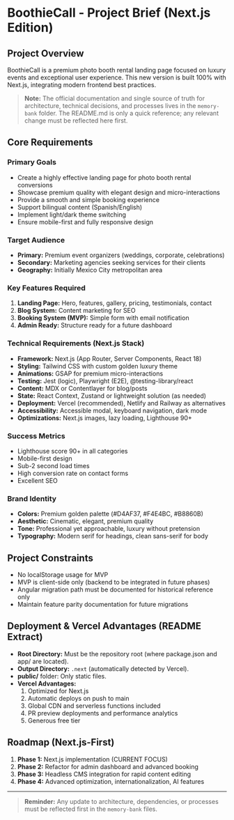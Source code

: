# BoothieCall - Project Brief (Next.js Edition)

## Project Overview

BoothieCall is a premium photo booth rental landing page focused on luxury events and exceptional user experience. This new version is built 100% with Next.js, integrating modern frontend best practices.

> **Note:** The official documentation and single source of truth for architecture, technical decisions, and processes lives in the `memory-bank` folder. The README.md is only a quick reference; any relevant change must be reflected here first.

## Core Requirements

### Primary Goals

- Create a highly effective landing page for photo booth rental conversions
- Showcase premium quality with elegant design and micro-interactions
- Provide a smooth and simple booking experience
- Support bilingual content (Spanish/English)
- Implement light/dark theme switching
- Ensure mobile-first and fully responsive design

### Target Audience

- **Primary:** Premium event organizers (weddings, corporate, celebrations)
- **Secondary:** Marketing agencies seeking services for their clients
- **Geography:** Initially Mexico City metropolitan area

### Key Features Required

1. **Landing Page:** Hero, features, gallery, pricing, testimonials, contact
2. **Blog System:** Content marketing for SEO
3. **Booking System (MVP):** Simple form with email notification
4. **Admin Ready:** Structure ready for a future dashboard

### Technical Requirements (Next.js Stack)

- **Framework:** Next.js (App Router, Server Components, React 18)
- **Styling:** Tailwind CSS with custom golden luxury theme
- **Animations:** GSAP for premium micro-interactions
- **Testing:** Jest (logic), Playwright (E2E), @testing-library/react
- **Content:** MDX or Contentlayer for blog/posts
- **State:** React Context, Zustand or lightweight solution (as needed)
- **Deployment:** Vercel (recommended), Netlify and Railway as alternatives
- **Accessibility:** Accessible modal, keyboard navigation, dark mode
- **Optimizations:** Next.js images, lazy loading, Lighthouse 90+

### Success Metrics

- Lighthouse score 90+ in all categories
- Mobile-first design
- Sub-2 second load times
- High conversion rate on contact forms
- Excellent SEO

### Brand Identity

- **Colors:** Premium golden palette (#D4AF37, #F4E4BC, #B8860B)
- **Aesthetic:** Cinematic, elegant, premium quality
- **Tone:** Professional yet approachable, luxury without pretension
- **Typography:** Modern serif for headings, clean sans-serif for body

## Project Constraints

- No localStorage usage for MVP
- MVP is client-side only (backend to be integrated in future phases)
- Angular migration path must be documented for historical reference only
- Maintain feature parity documentation for future migrations

## Deployment & Vercel Advantages (README Extract)

- **Root Directory:** Must be the repository root (where package.json and app/ are located).
- **Output Directory:** `.next` (automatically detected by Vercel).
- **public/** folder: Only static files.
- **Vercel Advantages:**
  1. Optimized for Next.js
  2. Automatic deploys on push to main
  3. Global CDN and serverless functions included
  4. PR preview deployments and performance analytics
  5. Generous free tier

## Roadmap (Next.js-First)

1. **Phase 1:** Next.js implementation (CURRENT FOCUS)
2. **Phase 2:** Refactor for admin dashboard and advanced booking
3. **Phase 3:** Headless CMS integration for rapid content editing
4. **Phase 4:** Advanced optimization, internationalization, AI features

---

> **Reminder:** Any update to architecture, dependencies, or processes must be reflected first in the `memory-bank` files.
